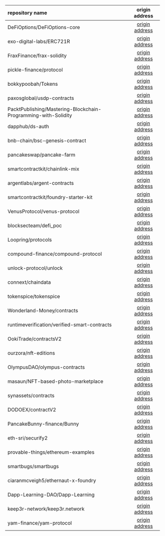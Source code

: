 | repository name | origin address |
|      :---       |      :---:     |
|DeFiOptions/DeFiOptions-core|[origin address](https://github.com/DeFiOptions/DeFiOptions-core)|
|exo-digital-labs/ERC721R|[origin address](https://github.com/exo-digital-labs/ERC721R)|
|FraxFinance/frax-solidity|[origin address](https://github.com/FraxFinance/frax-solidity)|
|pickle-finance/protocol|[origin address](https://github.com/pickle-finance/protocol)|
|bokkypoobah/Tokens|[origin address](https://github.com/bokkypoobah/Tokens)|
|paxosglobal/usdp-contracts|[origin address](https://github.com/paxosglobal/usdp-contracts)|
|PacktPublishing/Mastering-Blockchain-Programming-with-Solidity|[origin address](https://github.com/PacktPublishing/Mastering-Blockchain-Programming-with-Solidity)|
|dapphub/ds-auth|[origin address](https://github.com/dapphub/ds-auth)|
|bnb-chain/bsc-genesis-contract|[origin address](https://github.com/bnb-chain/bsc-genesis-contract)|
|pancakeswap/pancake-farm|[origin address](https://github.com/pancakeswap/pancake-farm)|
|smartcontractkit/chainlink-mix|[origin address](https://github.com/smartcontractkit/chainlink-mix)|
|argentlabs/argent-contracts|[origin address](https://github.com/argentlabs/argent-contracts)|
|smartcontractkit/foundry-starter-kit|[origin address](https://github.com/smartcontractkit/foundry-starter-kit)|
|VenusProtocol/venus-protocol|[origin address](https://github.com/VenusProtocol/venus-protocol)|
|blocksecteam/defi_poc|[origin address](https://github.com/blocksecteam/defi_poc)|
|Loopring/protocols|[origin address](https://github.com/Loopring/protocols)|
|compound-finance/compound-protocol|[origin address](https://github.com/compound-finance/compound-protocol)|
|unlock-protocol/unlock|[origin address](https://github.com/unlock-protocol/unlock)|
|connext/chaindata|[origin address](https://github.com/connext/chaindata)|
|tokenspice/tokenspice|[origin address](https://github.com/tokenspice/tokenspice)|
|Wonderland-Money/contracts|[origin address](https://github.com/Wonderland-Money/contracts)|
|runtimeverification/verified-smart-contracts|[origin address](https://github.com/runtimeverification/verified-smart-contracts)|
|OokiTrade/contractsV2|[origin address](https://github.com/OokiTrade/contractsV2)|
|ourzora/nft-editions|[origin address](https://github.com/ourzora/nft-editions)|
|OlympusDAO/olympus-contracts|[origin address](https://github.com/OlympusDAO/olympus-contracts)|
|masaun/NFT-based-photo-marketplace|[origin address](https://github.com/masaun/NFT-based-photo-marketplace)|
|synassets/contracts|[origin address](https://github.com/synassets/contracts)|
|DODOEX/contractV2|[origin address](https://github.com/DODOEX/contractV2)|
|PancakeBunny-finance/Bunny|[origin address](https://github.com/PancakeBunny-finance/Bunny)|
|eth-sri/securify2|[origin address](https://github.com/eth-sri/securify2)|
|provable-things/ethereum-examples|[origin address](https://github.com/provable-things/ethereum-examples)|
|smartbugs/smartbugs|[origin address](https://github.com/smartbugs/smartbugs)|
|ciaranmcveigh5/ethernaut-x-foundry|[origin address](https://github.com/ciaranmcveigh5/ethernaut-x-foundry)|
|Dapp-Learning-DAO/Dapp-Learning|[origin address](https://github.com/Dapp-Learning-DAO/Dapp-Learning)|
|keep3r-network/keep3r.network|[origin address](https://github.com/keep3r-network/keep3r.network)|
|yam-finance/yam-protocol|[origin address](https://github.com/yam-finance/yam-protocol)|

